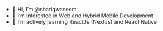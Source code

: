 - 👋 Hi, I’m @shariqwaseem
- 👀 I’m interested in Web and Hybrid Mobile Development
- 🌱 I’m actively learning ReactJs (NextJs) and React Native

<!---
shariqwaseem/shariqwaseem is a ✨ special ✨ repository because its `README.md` (this file) appears on your GitHub profile.
You can click the Preview link to take a look at your changes.
--->
